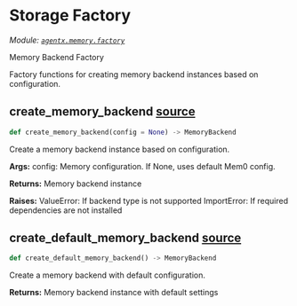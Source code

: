 # Storage Factory

*Module: [`agentx.memory.factory`](https://github.com/dustland/agentx/blob/main/src/agentx/memory/factory.py)*

Memory Backend Factory

Factory functions for creating memory backend instances based on configuration.

## create_memory_backend <a href="https://github.com/dustland/agentx/blob/main/src/agentx/memory/factory.py#L16" class="source-link" title="View source code">source</a>

```python
def create_memory_backend(config = None) -> MemoryBackend
```

Create a memory backend instance based on configuration.

**Args:**
    config: Memory configuration. If None, uses default Mem0 config.

**Returns:**
    Memory backend instance

**Raises:**
    ValueError: If backend type is not supported
    ImportError: If required dependencies are not installed

## create_default_memory_backend <a href="https://github.com/dustland/agentx/blob/main/src/agentx/memory/factory.py#L51" class="source-link" title="View source code">source</a>

```python
def create_default_memory_backend() -> MemoryBackend
```

Create a memory backend with default configuration.

**Returns:**
    Memory backend instance with default settings
